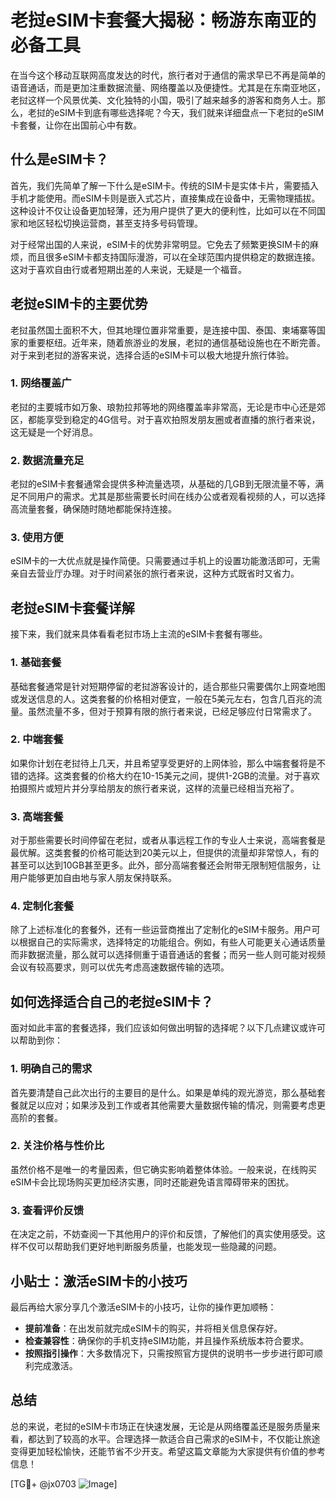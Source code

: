 # 老挝eSIM卡套餐大揭秘：畅游东南亚的必备工具

在当今这个移动互联网高度发达的时代，旅行者对于通信的需求早已不再是简单的语音通话，而是更加注重数据流量、网络覆盖以及便捷性。尤其是在东南亚地区，老挝这样一个风景优美、文化独特的小国，吸引了越来越多的游客和商务人士。那么，老挝的eSIM卡到底有哪些选择呢？今天，我们就来详细盘点一下老挝的eSIM卡套餐，让你在出国前心中有数。

## 什么是eSIM卡？

首先，我们先简单了解一下什么是eSIM卡。传统的SIM卡是实体卡片，需要插入手机才能使用。而eSIM卡则是嵌入式芯片，直接集成在设备中，无需物理插拔。这种设计不仅让设备更加轻薄，还为用户提供了更大的便利性，比如可以在不同国家和地区轻松切换运营商，甚至支持多号码管理。

对于经常出国的人来说，eSIM卡的优势非常明显。它免去了频繁更换SIM卡的麻烦，而且很多eSIM卡都支持国际漫游，可以在全球范围内提供稳定的数据连接。这对于喜欢自由行或者短期出差的人来说，无疑是一个福音。

## 老挝eSIM卡的主要优势

老挝虽然国土面积不大，但其地理位置非常重要，是连接中国、泰国、柬埔寨等国家的重要枢纽。近年来，随着旅游业的发展，老挝的通信基础设施也在不断完善。对于来到老挝的游客来说，选择合适的eSIM卡可以极大地提升旅行体验。

### 1. 网络覆盖广

老挝的主要城市如万象、琅勃拉邦等地的网络覆盖率非常高，无论是市中心还是郊区，都能享受到稳定的4G信号。对于喜欢拍照发朋友圈或者直播的旅行者来说，这无疑是一个好消息。

### 2. 数据流量充足

老挝的eSIM卡套餐通常会提供多种流量选项，从基础的几GB到无限流量不等，满足不同用户的需求。尤其是那些需要长时间在线办公或者观看视频的人，可以选择高流量套餐，确保随时随地都能保持连接。

### 3. 使用方便

eSIM卡的一大优点就是操作简便。只需要通过手机上的设置功能激活即可，无需亲自去营业厅办理。对于时间紧张的旅行者来说，这种方式既省时又省力。

## 老挝eSIM卡套餐详解

接下来，我们就来具体看看老挝市场上主流的eSIM卡套餐有哪些。

### 1. 基础套餐

基础套餐通常是针对短期停留的老挝游客设计的，适合那些只需要偶尔上网查地图或发送信息的人。这类套餐的价格相对便宜，一般在5美元左右，包含几百兆的流量。虽然流量不多，但对于预算有限的旅行者来说，已经足够应付日常需求了。

### 2. 中端套餐

如果你计划在老挝待上几天，并且希望享受更好的上网体验，那么中端套餐将是不错的选择。这类套餐的价格大约在10-15美元之间，提供1-2GB的流量。对于喜欢拍摄照片或短片并分享给朋友的旅行者来说，这样的流量已经相当充裕了。

### 3. 高端套餐

对于那些需要长时间停留在老挝，或者从事远程工作的专业人士来说，高端套餐是最优解。这类套餐的价格可能达到20美元以上，但提供的流量却非常惊人，有的甚至可以达到10GB甚至更多。此外，部分高端套餐还会附带无限制短信服务，让用户能够更加自由地与家人朋友保持联系。

### 4. 定制化套餐

除了上述标准化的套餐外，还有一些运营商推出了定制化的eSIM卡服务。用户可以根据自己的实际需求，选择特定的功能组合。例如，有些人可能更关心通话质量而非数据流量，那么就可以选择侧重于语音通话的套餐；而另一些人则可能对视频会议有较高要求，则可以优先考虑高速数据传输的选项。

## 如何选择适合自己的老挝eSIM卡？

面对如此丰富的套餐选择，我们应该如何做出明智的选择呢？以下几点建议或许可以帮助到你：

### 1. 明确自己的需求

首先要清楚自己此次出行的主要目的是什么。如果是单纯的观光游览，那么基础套餐就足以应对；如果涉及到工作或者其他需要大量数据传输的情况，则需要考虑更高阶的套餐。

### 2. 关注价格与性价比

虽然价格不是唯一的考量因素，但它确实影响着整体体验。一般来说，在线购买eSIM卡会比现场购买更加经济实惠，同时还能避免语言障碍带来的困扰。

### 3. 查看评价反馈

在决定之前，不妨查阅一下其他用户的评价和反馈，了解他们的真实使用感受。这样不仅可以帮助我们更好地判断服务质量，也能发现一些隐藏的问题。

## 小贴士：激活eSIM卡的小技巧

最后再给大家分享几个激活eSIM卡的小技巧，让你的操作更加顺畅：

- **提前准备**：在出发前就完成eSIM卡的购买，并将相关信息保存好。
- **检查兼容性**：确保你的手机支持eSIM功能，并且操作系统版本符合要求。
- **按照指引操作**：大多数情况下，只需按照官方提供的说明书一步步进行即可顺利完成激活。

## 总结

总的来说，老挝的eSIM卡市场正在快速发展，无论是从网络覆盖还是服务质量来看，都达到了较高的水平。合理选择一款适合自己需求的eSIM卡，不仅能让旅途变得更加轻松愉快，还能节省不少开支。希望这篇文章能为大家提供有价值的参考信息！

[TG💪+ @jx0703 ![Image](https://github.com/user-attachments/assets/dbca1d08-cadb-493c-b0ec-ad6f7a83f270)]